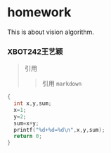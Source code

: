 # homework
 This is about vision algorithm.
### XBOT242王艺颖
>引用
>>引用
`markdown`
```c
{
  int x,y,sum;
  x=1;
  y=2;
  sum=x+y;
  printf("%d+%d=%d\n",x,y,sum);
  return 0;
}
```